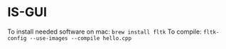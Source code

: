 # IS-GUI
To install needed software on mac: `brew install fltk`
To compile: `fltk-config --use-images --compile hello.cpp`
